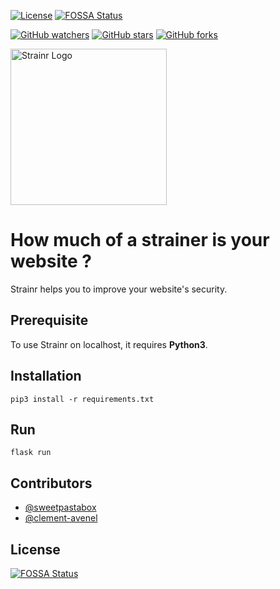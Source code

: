 [![License](https://img.shields.io/badge/License-Apache%202.0-blue.svg)](https://opensource.org/licenses/Apache-2.0)
[![FOSSA Status](https://app.fossa.com/api/projects/git%2Bgithub.com%2Fclement-avenel%2Fstrainr.svg?type=shield)](https://app.fossa.com/projects/git%2Bgithub.com%2Fclement-avenel%2Fstrainr?ref=badge_shield)

[![GitHub watchers](https://img.shields.io/github/watchers/clement-avenel/strainr.svg?style=social&label=Watch&maxAge=2592000)](https://github.com/clement-avenel/strainr/watchers/)
[![GitHub stars](https://img.shields.io/github/stars/clement-avenel/strainr.svg?style=social&label=Star&maxAge=2592000)](https://github.com/clement-avenel/strainr/stargazers/)
[![GitHub forks](https://img.shields.io/github/forks/clement-avenel/strainr.svg?style=social&label=Fork&maxAge=2592000)](https://GitHub.com/clement-avenel/strainr/network/)

<img src="https://strainr.herokuapp.com/static/assets/logo-d.svg" alt="Strainr Logo" width="250">

# How much of a strainer is your website ?
Strainr helps you to improve your website's security.

## Prerequisite
To use Strainr on localhost, it requires **Python3**.

## Installation
```
pip3 install -r requirements.txt
```

## Run
```
flask run
```

## Contributors
- [@sweetpastabox](https://github.com/sweetpastabox)
- [@clement-avenel](https://github.com/clement-avenel)

## License
[![FOSSA Status](https://app.fossa.com/api/projects/git%2Bgithub.com%2Fclement-avenel%2Fstrainr.svg?type=large)](https://app.fossa.com/projects/git%2Bgithub.com%2Fclement-avenel%2Fstrainr?ref=badge_large)
